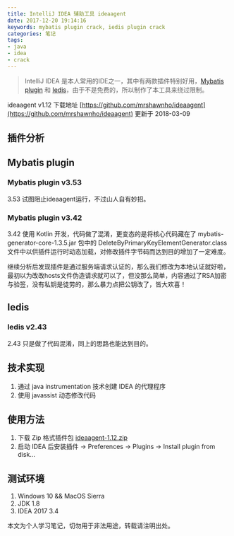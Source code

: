 ```yaml
---
title: IntelliJ IDEA 辅助工具 ideaagent
date: 2017-12-20 19:14:16
keywords: mybatis plugin crack, iedis plugin crack
categories: 笔记
tags:
- java
- idea
- crack
---
```

> IntelliJ IDEA 是本人常用的IDE之一，其中有两款插件特别好用，[Mybatis plugin](https://plugins.jetbrains.com/plugin/7293-mybatis-plugin) 和 [Iedis](https://plugins.jetbrains.com/plugin/9228-iedis)，由于不是免费的，所以制作了本工具来绕过限制。

ideaagent v1.12 下载地址 [https://github.com/mrshawnho/ideaagent](https://github.com/mrshawnho/ideaagent)
更新于 2018-03-09

## 插件分析

## Mybatis plugin

### Mybatis plugin v3.53
3.53 试图阻止ideaagent运行，不过山人自有妙招。

### Mybatis plugin v3.42
3.42 使用 Kotlin 开发，代码做了混淆，更变态的是将核心代码藏在了 mybatis-generator-core-1.3.5.jar
包中的 DeleteByPrimaryKeyElementGenerator.class 文件中以供插件运行时动态加载，对修改插件字节码而达到目的增加了一定难度。

继续分析后发现插件是通过服务端请求认证的，那么我们修改为本地认证就好啦，最初以为改改hosts文件伪造请求就可以了，但没那么简单，内容通过了RSA加密与验签，没有私钥是徒劳的，那么暴力点把公钥改了，皆大欢喜！

## Iedis

### Iedis v2.43
2.43 只是做了代码混淆，同上的思路也能达到目的。

## 技术实现
1. 通过 java instrumentation 技术创建 IDEA 的代理程序
2. 使用 javassist 动态修改代码

## 使用方法
1. 下载 Zip 格式插件包 [ideaagent-1.12.zip](https://github.com/mrshawnho/ideaagent/releases)
2. 启动 IDEA 后安装插件 -> Preferences -> Plugins -> Install plugin from disk...

## 测试环境
1. Windows 10 && MacOS Sierra
2. JDK 1.8
3. IDEA 2017 3.4

本文为个人学习笔记，切勿用于非法用途，转载请注明出处。
